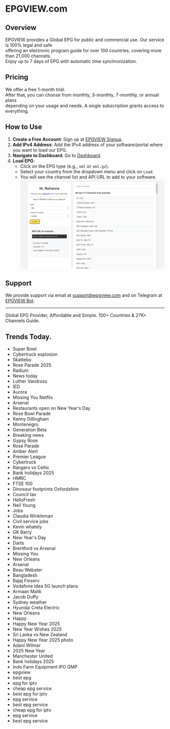 # EPGVIEW.com



## Overview
EPGVIEW provides a Global EPG for public and commercial use. Our service is 100% legal and safe\
offering an electronic program guide for over 100 countries, covering more than 21,000 channels.\
Enjoy up to 7 days of EPG with automatic time synchronization.

## Pricing
We offer a free 1-month trial. \
After that, you can choose from monthly, 3-monthly, 7-monthly, or annual plans \
depending on your usage and needs. A single subscription grants access to everything.

## How to Use
1. **Create a Free Account**: Sign up at [EPGVIEW Signup](https://epgview.com/signup.php).
2. **Add IPv4 Address**: Add the IPv4 address of your software/portal where you want to load our EPG.
3. **Navigate to Dashboard**: Go to [Dashboard](https://epgview.com/dashboard.php).
4. **Load EPG**:
   - Click on the EPG type (e.g., `xml` or `xml.gz`).
   - Select your country from the dropdown menu and click on `Load`.
   - You will see the channel list and API URL to add to your software.
![EPGVIEW](img/dashboard.png)
## Support
We provide support via email at [support@epgview.com](mailto:support@epgview.com) and on Telegram at [EPGVIEW Bot](https://t.me/epgview_bot).

---

Global EPG Provider, Affordable and Simple. 100+ Countries & 27K+ Channels Guide.

## Trends Today.

- Super Bowl
- Cybertruck explosion
- Skattebo
- Rose Parade 2025
- Radium
- News today
- Luther Vandross
- IED
- Aurora
- Missing You Netflix
- Arsenal
- Restaurants open on New Year's Day
- Rose Bowl Parade
- Kenny Dillingham
- Montenegro
- Generation Beta
- Breaking news
- Gypsy Rose
- Rose Parade
- Amber Alert
- Premier League
- Cybertruck
- Rangers vs Celtic
- Bank holidays 2025
- HMRC
- FTSE 100
- Dinosaur footprints Oxfordshire
- Council tax
- HelloFresh
- Neil Young
- Jobs
- Claudia Winkleman
- Civil service jobs
- Kevin whately
- GK Barry
- New Year's Day
- Darts
- Brentford vs Arsenal
- Missing You
- New Orleans
- Arsenal
- Beau Webster
- Bangladesh
- Bajaj Finserv
- Vodafone Idea 5G launch plans
- Armaan Malik
- Jacob Duffy
- Sydney weather
- Hyundai Creta Electric
- New Orleans
- Happy
- Happy New Year 2025
- New Year Wishes 2025
- Sri Lanka vs New Zealand
- Happy New Year 2025 photo
- Adani Wilmar
- 2025 New Year
- Manchester United
- Bank holidays 2025
- Indo Farm Equipment IPO GMP
- epgview
- best epg
- epg for iptv
- cheap epg service
- best epg for iptv
- epg service
- best epg service
- cheap epg for iptv
- epg service
- best epg service

